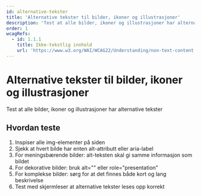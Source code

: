 ```yaml
---
id: alternative-tekster
title: 'Alternative tekster til bilder, ikoner og illustrasjoner'
description: 'Test at alle bilder, ikoner og illustrasjoner har alternative tekster'
order: 1
wcagRefs:
  - id: 1.1.1
    title: Ikke-tekstlig innhold
    url: 'https://www.w3.org/WAI/WCAG22/Understanding/non-text-content'
---
```


# Alternative tekster til bilder, ikoner og illustrasjoner

Test at alle bilder, ikoner og illustrasjoner har alternative tekster

## Hvordan teste

1. Inspiser alle img-elementer på siden
2. Sjekk at hvert bilde har enten alt-attributt eller aria-label
3. For meningsbærende bilder: alt-teksten skal gi samme informasjon som bildet
4. For dekorative bilder: bruk alt="" eller role="presentation"
5. For komplekse bilder: sørg for at det finnes både kort og lang beskrivelse
6. Test med skjermleser at alternative tekster leses opp korrekt

